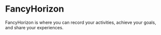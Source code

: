 # FancyHorizon

FancyHorizon is where you can record your activities, achieve your goals, and share your experiences.

